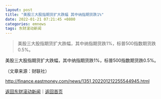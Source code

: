 ```yaml
---
layout: post
title: "美股三大股指期货扩大跌幅 其中纳指期货跌1%"
date: 2022-01-21 07:21:45 +0800
categories: emnews
tags: 东财滚动新闻
---
```

> 美股三大股指期货扩大跌幅，其中纳指期货跌1%，标普500指数期货跌0.5%。

<p>美股三大股指期货扩大跌幅，其中纳指期货跌1%，标普500指数期货跌0.5%。</p><p class="em_media">（文章来源：财联社）</p>

<http://finance.eastmoney.com/news/1351,202201212255544945.html>

[返回东财滚动新闻](//finews.withounder.com/emnews/)｜[返回首页](//finews.withounder.com/)